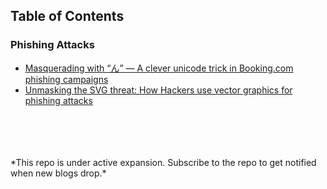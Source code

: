## Table of Contents

### Phishing Attacks
- [Masquerading with “ん” — A clever unicode trick in Booking.com phishing campaigns](listings/booking_unicode_phish.md)
- [Unmasking the SVG threat: How Hackers use vector graphics for phishing attacks](listings/unmasking_svg_threat.md)

<br>
<br>
<br>
<br>
*This repo is under active expansion. Subscribe to the repo to get notified when new blogs drop.*

